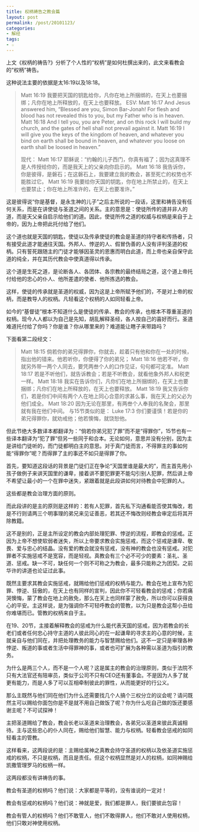```yaml
---
title: 权柄祷告之教会篇
layout: post
permalink: /post/20101123/
categories:
- 解经
tags:
- ☆
---
```


上文《权柄的祷告?》分析了个人性的“权柄”是如何杜撰出来的，此文来看教会的“权柄”祷告。

这种说法主要的依据是太16:19以及18:18。

> Matt 16:19 我要把天国的钥匙给你，凡你在地上所捆绑的，在天上也要捆绑；凡你在地上所释放的，在天上也要释放。
> ESV:
> Matt 16:17 And Jesus answered him, “Blessed are you, Simon Bar-Jonah! For flesh and blood has not revealed this to you, but my Father who is in heaven.
> Matt 16:18 And I tell you, you are Peter, and on this rock I will build my church, and the gates of hell shall not prevail against it.
> Matt 16:19 I will give you the keys of the kingdom of heaven, and whatever you bind on earth shall be bound in heaven, and whatever you loose on earth shall be loosed in heaven.”
>
> 现代：
> Matt 16:17 耶稣说：“约翰的儿子西门，你真有福了；因为这真理不是人传授给你的，而是我天上的父亲向你启示的。
> Matt 16:18 我告诉你，你是彼得，是磐石；在这磐石上，我要建立我的教会，甚至死亡的权势也不能胜过它。
> Matt 16:19 我要给你天国的钥匙，你在地上所禁止的，在天上也要禁止；你在地上所准许的，在天上也要准许。”

这是彼得说“你是基督，是永生神的儿子”之后主所说的一段话，这里和祷告没有任何关系，而是在讲使徒与圣道之间的关系。主的意思是：使徒所传的道并非人的道，而是天父亲自启示给他们的道。因此，使徒所传之道的权威与权柄是来自于上帝的，因为上帝把此托付给了他们。

这个道也就是天国的钥匙，使徒以及传承使徒的教会是圣道的持守者和传扬者，只有接受此道才能通往天国。外邦人、悖逆的人、假冒伪善的人没有评判圣道的权柄。只有誓死跟随主的门徒才能够因圣灵的恩惠而明白此道，而上帝也亲自保守此道的纯全，并在其历代教会中使真道得以传承。

这个道是生死之道，是论断各人、各团体、各宗教的最终结局之道，这个道上帝托付给他的忠心的仆人、他所差遣的使者、他所拣选的教会。

这样，使徒的传承就是圣道的权威，因为这是上帝所赋予他们的，不是对上帝的权柄，而是教导人的权柄。凡轻看这个权柄的人如同轻看上帝。

如今的“基督徒”根本不知道什么是使徒的传承、教会的传承，也根本不尊重圣道的权柄。现今人人都以为自己是先知，胡乱解释圣经，各人按自己的喜好而行。圣道难道托付给了你吗？你是谁？你从哪里来的？难道能让瞎子来带路吗？

下面看第二段经文：
> Matt 18:15 倘若你的弟兄得罪你，你就去，趁着只有他和你在一处的时候，指出他的错来。他若听你，你便得了你的弟兄；
> Matt 18:16 他若不听，你就另外带一两个人同去，要凭两叁个人的口作见证，句句都可定准。
> Matt 18:17 若是不听他们，就告诉教会；若是不听教会，就看他象外邦人和税吏一样。
> Matt 18:18 我实在告诉你们，凡你们在地上所捆绑的，在天上也要捆绑；凡你们在地上所释放的，在天上也要释放。
> Matt 18:19 我又告诉你们，若是你们中间有两个人在地上同心合意的求甚么事，我在天上的父必为他们成全。
> Matt 18:20 因为无论在那里，有两叁个人奉我的名聚会，那里就有我在他们中间。
与15节类似的是：
> Luke 17:3 你们要谨慎！若是你的弟兄得罪你，就劝戒他；他若懊悔，就饶恕他。

但此节绝大多数译本都翻译为：“倘若你弟兄犯了罪”而不是“得罪你”，15节也有一些译本翻译为“犯了罪”但另一些同于和合本。无论如何，意思并没有分别，因为主是讲给门徒听的，而门徒都明白主的意思。对于真门徒而言，不得罪主的事如何能“得罪你”呢？而得罪了主的事还不如只是得罪了你。

首先，要知道这段话的背景是门徒们正在争论“天国里谁是最大的”，而主首先用小孩子做例子来讲天国里的谦卑，接着讲不要犯罪更不能勾引别人犯罪，然后讲上帝不希望让最小的一个在罪中迷失，紧跟着就是此段讲如何对待教会中犯罪的人。

这些都是教会治理方面的原则。

而此段讲的是主的原则是这样的：若有人犯罪，首先私下沟通看能否使其悔改，若是不行则请两三个明事理的弟兄来见证善恶，若其还不悔改则经教会审定后将其开除教籍。

这不是别的，正是主所设定的教会内部处理犯罪、悖逆的流程，即教会的惩戒。正因为上帝不想使软弱者迷失，所以上帝要求教会实施惩戒，而这个惩戒是谦卑、敬畏、爱与忠心的结晶。没有爱的教会就没有惩戒，没有神的教会也没有惩戒。对犯罪者不实施惩戒不是宽容，而是轻视。真教会有三个必不可少的要素：圣礼、圣道、惩戒。缺一不可，缺任何一个则不可称之为教会，最多只能称之为团契。之前华许的讲道也论证过此事。

既然主要求其教会实施惩戒，就赐给他们惩戒的权柄与能力。教会在地上宣布为犯罪、悖逆、狂傲的，在天上也有同样的宣判，因此你不可轻看教会的惩戒；你若痛哭懊悔，蒙了教会在地上的赦免，那么在天上也同样蒙了赦免，所以你可以获得良心的平安。主这样说，是为强调你不可轻呼教会的管教，以为只是教会这帮小丑给你难堪而已。管教的权柄来自于主。

在19、20节，主接着解释教会的惩戒为什么能代表天国的惩戒，因为若教会的长老们或者任何忠心持守主道的人彼此同心的在一起谦卑的寻求主的心意的时候，主就亲自与他们同在，并把处理教务的能力与智慧赐给他们。这不一定只是审理各种悖逆、叛道的事或者生活中得罪神的事，或者也可扩展为各种需以圣道为指引的教务。

为什么是两三个人，而不是一个人呢？这是属主的教会的治理原则，类似于法院不只有大法官还有陪审员，类似于公司不只有CEO还有董事会。不是因为人多了就更有能力，而是人多了可以互相牵制彼此的罪性，从而能更好的行公义。

那么主既然与他们同在他们为什么还需要找几个人搞个三权分立的议会呢？请问既然主可以赐给你面包你是不是就不用自己做饭了呢？你为什么吃自己做的饭还要感谢主呢？不可试探神！

主把圣道赐给了教会，教会长老以圣道来治理教会，各弟兄以圣道来彼此真诚相待。主与这些忠心的仆人同在，赐给他们智慧、能力与权柄。轻看教会惩戒的如同轻看主的管教。

这样看来，这两段说的是：主赐给属神之真教会持守圣道的权柄以及依圣道实施惩戒的权柄，不只是权柄，而且是责任。但这个权柄显然是对人的权柄，如同神赐给凯撒管理罗马的权柄一样。

这两段都没有讲祷告的事。

教会有圣道的权柄吗？他们说：大家都是平等的，没有谁说的一定对！

教会有惩戒的权柄吗？他们说：神就是爱，我们都是罪人，我们要彼此包容！

教会有管人的权柄吗？他们不敢管人，他们不敢得罪人，他们不敢对人使用权柄，他们只敢对神使用权柄。
